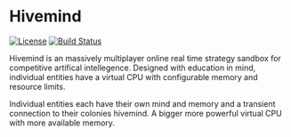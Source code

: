 Hivemind
========

[![License](https://img.shields.io/badge/License-Apache%202.0-blue.svg)](https://opensource.org/licenses/Apache-2.0)
[![Build Status](https://travis-ci.org/huhlig/Hivemind.svg?branch=master)](https://travis-ci.org/huhlig/Hivemind)

Hivemind is an massively multiplayer online real time strategy sandbox for competitive artifical intellegence. Designed
with education in mind, individual entities have a virtual CPU with configurable memory and resource limits.  

Individual entities each have their own mind and memory and a transient connection to their colonies hivemind. A
bigger more powerful virtual CPU with more available memory.